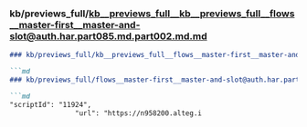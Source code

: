 ### kb/previews_full/kb__previews_full__kb__previews_full__flows__master-first__master-and-slot@auth.har.part085.md.part002.md.md

```md
### kb/previews_full/kb__previews_full__flows__master-first__master-and-slot@auth.har.part085.md.part002.md

```md
### kb/previews_full/flows__master-first__master-and-slot@auth.har.part085.md (part 002)

```md
"scriptId": "11924",
                "url": "https://n958200.alteg.i
```

```

```

```
